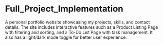 # Full_Project_Implementation
A personal portfolio website showcasing my projects, skills, and contact details. The site includes interactive features such as a Product Listing Page with filtering and sorting, and a To-Do List Page with task management. It also has a light/dark mode toggle for better user experience.
